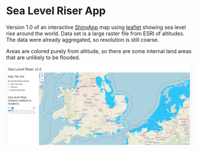 # Sea Level Riser App #
Version 1.0 of an interactive [ShinyApp](https://rstudio.github.io/leaflet/index.html) map using [leaflet](https://leafletjs.com/) showing sea level rise around the world. Data set is a large raster file from ESRI of altitudes. The data were already aggregated, so resolution is still coarse.

Areas are colored purely from altitude, so there are some internal land areas that are unlikely to be flooded.

![screenshot of Sea Level Riser v1](https://github.com/wrf/oceanography_scripts/blob/master/sealevel_rise/sea_level_riser_v1_screenshot_over_london.jpg)


